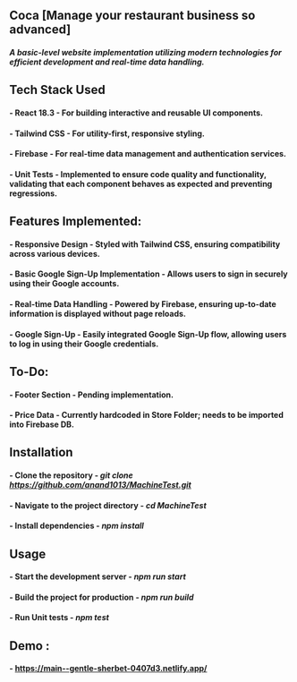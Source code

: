 ## Coca [Manage your restaurant business so advanced]

#### _A basic-level website implementation utilizing modern technologies for efficient development and real-time data handling._

## Tech Stack Used

#### - React 18.3 - For building interactive and reusable UI components.
#### - Tailwind CSS - For utility-first, responsive styling.
#### - Firebase - For real-time data management and authentication services.
#### - Unit Tests - Implemented to ensure code quality and functionality, validating that each component behaves as expected and preventing regressions.

## Features Implemented:

#### - Responsive Design - Styled with Tailwind CSS, ensuring compatibility across various devices.
#### - Basic Google Sign-Up Implementation - Allows users to sign in securely using their Google accounts.
#### - Real-time Data Handling - Powered by Firebase, ensuring up-to-date information is displayed without page reloads.
#### - Google Sign-Up -  Easily integrated Google Sign-Up flow, allowing users to log in using their Google credentials.

## To-Do:

#### - Footer Section - Pending implementation.
#### - Price Data - Currently hardcoded in Store Folder; needs to be imported into Firebase DB.

## Installation

#### - Clone the repository - _git clone https://github.com/anand1013/MachineTest.git_
#### - Navigate to the project directory -  _cd MachineTest_
#### - Install dependencies - _npm install_

## Usage

#### - Start the development server - _npm run start_
#### - Build the project for production - _npm run build_
#### - Run Unit tests - _npm test_

## Demo :

#### - https://main--gentle-sherbet-0407d3.netlify.app/
